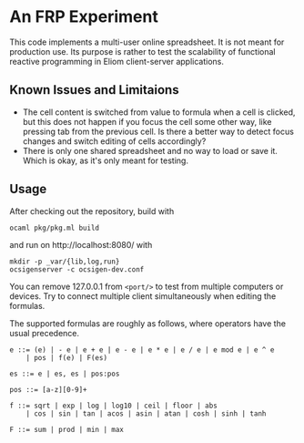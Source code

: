 # An FRP Experiment

This code implements a multi-user online spreadsheet.  It is not meant for
production use.  Its purpose is rather to test the scalability of functional
reactive programming in Eliom client-server applications.

## Known Issues and Limitaions

* The cell content is switched from value to formula when a cell is clicked,
  but this does not happen if you focus the cell some other way, like
  pressing tab from the previous cell.  Is there a better way to detect
  focus changes and switch editing of cells accordingly?
* There is only one shared spreadsheet and no way to load or save it.
  Which is okay, as it's only meant for testing.

## Usage

After checking out the repository, build with

    ocaml pkg/pkg.ml build

and run on http://localhost:8080/ with

    mkdir -p _var/{lib,log,run}
    ocsigenserver -c ocsigen-dev.conf

You can remove 127.0.0.1 from `<port/>` to test from multiple computers or
devices.  Try to connect multiple client simultaneously when editing the
formulas.

The supported formulas are roughly as follows, where operators have the
usual precedence.

    e ::= (e) | - e | e + e | e - e | e * e | e / e | e mod e | e ^ e
        | pos | f(e) | F(es)

    es ::= e | es, es | pos:pos

    pos ::= [a-z][0-9]+

    f ::= sqrt | exp | log | log10 | ceil | floor | abs
        | cos | sin | tan | acos | asin | atan | cosh | sinh | tanh

    F ::= sum | prod | min | max
